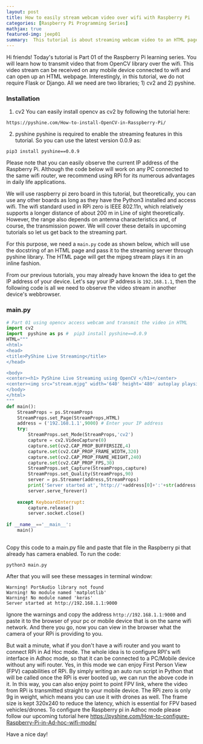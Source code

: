 ```yaml
---
layout: post
title: How to easily stream webcam video over wifi with Raspberry Pi
categories: [Raspberry Pi Programming Series]
mathjax: true
featured-img: jeep01
summary:  This tutorial is about streaming webcam video to an HTML page without Flask
---
```


Hi friends! Today's tutorial is Part 01 of the Raspberry Pi learning series. You will learn how to transmit video that from OpenCV library over the wifi. This video stream can be received on any mobile device connected to wifi and can open up an HTML webpage. Interestingly, in this tutorial, we do not require Flask or Django. All we need are two libraries; 1) cv2 and 2) pyshine.

### Installation 
1) cv2 
You can easily install opencv as cv2 by following the tutorial here:

`https://pyshine.com/How-to-install-OpenCV-in-Rasspberry-Pi/`

2) pyshine
pyshine is required to enable the streaming features in this tutorial. So you can use the latest version 0.0.9 as:

```pip3 install pyshine==0.0.9```

Please note that you can easily observe the current IP address of the Raspberry Pi. Although the code below will work on any PC connected to the same wifi router, we recommend using RPi for its numerous advantages in daily life applications. 

We will use raspberry pi zero board in this tutorial, but theoretically, you can use any other boards as long as they have the Python3 installed and access wifi. The wifi standard used in RPi zero is IEEE 802.11n, which relatively supports a longer distance of about 200 m in Line of sight theoretically. However, the range also depends on antenna characteristics and, of course, the transmission power. We will cover these details in upcoming tutorials so let us get back to the streaming part.

For this purpose, we need a `main.py` code as shown below, which will use the docstring of an HTML page and pass it to the streaming server through pyshine library. The HTML page will get the mjpeg stream plays it in an inline fashion.

From our previous tutorials, you may already have known the idea to get the IP address of your device. Let's say your IP address is `192.168.1.1`, then the following code is all we need to observe the video stream in another device's webbrowser.

### main.py
```python
# Part 01 using opencv access webcam and transmit the video in HTML
import cv2
import  pyshine as ps #  pip3 install pyshine==0.0.9
HTML="""
<html>
<head>
<title>PyShine Live Streaming</title>
</head>

<body>
<center><h1> PyShine Live Streaming using OpenCV </h1></center>
<center><img src="stream.mjpg" width='640' height='480' autoplay playsinline></center>
</body>
</html>
"""
def main():
    StreamProps = ps.StreamProps
    StreamProps.set_Page(StreamProps,HTML)
    address = ('192.168.1.1',9000) # Enter your IP address 
    try:
        StreamProps.set_Mode(StreamProps,'cv2')
        capture = cv2.VideoCapture(0)
        capture.set(cv2.CAP_PROP_BUFFERSIZE,4)
        capture.set(cv2.CAP_PROP_FRAME_WIDTH,320)
        capture.set(cv2.CAP_PROP_FRAME_HEIGHT,240)
        capture.set(cv2.CAP_PROP_FPS,30)
        StreamProps.set_Capture(StreamProps,capture)
        StreamProps.set_Quality(StreamProps,90)
        server = ps.Streamer(address,StreamProps)
        print('Server started at','http://'+address[0]+':'+str(address[1]))
        server.serve_forever()
        
    except KeyboardInterrupt:
        capture.release()
        server.socket.close()
        
if __name__=='__main__':
    main()
    
```

Copy this code to a main.py file and paste that file in the Raspberry pi that already has camera enabled.
To run the code:

```python3 main.py```

After that you will see these messages in terminal window:

```
Warning! PortAudio library not found
Warning! No module named 'matplotlib'
Warning! No module named 'keras'
Server started at http://192.168.1.1:9000

```
Ignore the warnings and copy the address `http://192.168.1.1:9000` and 
paste it to the browser of your pc or mobile device that is on the same wifi network. And there you go, now you can view in the browser what the camera of 
your RPi is providing to you.

But wait a minute, what if you don't have a wifi router and you want to connect RPi in Ad Hoc mode. The whole idea is to configure RPI's wifi interface in Adhoc mode, so that it can be connected to a PC/Mobile device without any wifi router. Yes, in this mode we can enjoy First Person View (FPV) capabilities of RPi.  By simply writing an auto run script in Python that will be called once the RPi is ever booted up, we can run the above code in it. In this way, you can also enjoy point to point FPV link, where the video from RPi is transmitted straight to your mobile device.
The RPi zero is only 9g in weight, which means you can use it with drones as well. The frame size is kept 320x240 to reduce the latency, which is essential for FPV based vehicles/drones. To configure the Raspberry pi in Adhoc mode please follow our upcoming tutorial here https://pyshine.com/How-to-configure-Raspberry-Pi-in-Ad-hoc-wifi-mode/

Have a nice day!







